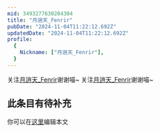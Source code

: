 ```yaml
---
mid: 3493277630204304
title: "月逍天_Fenrir"
pubDate: "2024-11-04T11:22:12.692Z"
updatedDate: "2024-11-04T11:22:12.692Z"
profile:
  {
    Nickname: ["月逍天_Fenrir"],
  }
---
```


关注[月逍天_Fenrir](https://space.bilibili.com/3493277630204304)谢谢喵~ 关注[月逍天_Fenrir](https://space.bilibili.com/3493277630204304)谢谢喵~

## 此条目有待补充
你可以在[这里](https://github.com/Yuhanawa/VTuber.ICU-Content/edit/master/v/月逍天_Fenrir/index.md)编辑本文
